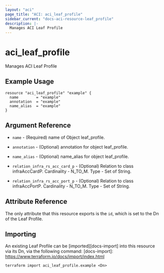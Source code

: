 ```yaml
---
layout: "aci"
page_title: "ACI: aci_leaf_profile"
sidebar_current: "docs-aci-resource-leaf_profile"
description: |-
  Manages ACI Leaf Profile
---
```


# aci_leaf_profile #
Manages ACI Leaf Profile

## Example Usage ##

```hcl
resource "aci_leaf_profile" "example" {
  name        = "example"
  annotation  = "example"
  name_alias  = "example"
}
```
## Argument Reference ##
* `name` - (Required) name of Object leaf_profile.
* `annotation` - (Optional) annotation for object leaf_profile.
* `name_alias` - (Optional) name_alias for object leaf_profile.

* `relation_infra_rs_acc_card_p` - (Optional) Relation to class infraAccCardP. Cardinality - N_TO_M. Type - Set of String.
                
* `relation_infra_rs_acc_port_p` - (Optional) Relation to class infraAccPortP. Cardinality - N_TO_M. Type - Set of String.
                


## Attribute Reference

The only attribute that this resource exports is the `id`, which is set to the
Dn of the Leaf Profile.

## Importing ##

An existing Leaf Profile can be [imported][docs-import] into this resource via its Dn, via the following command:
[docs-import]: https://www.terraform.io/docs/import/index.html


```
terraform import aci_leaf_profile.example <Dn>
```